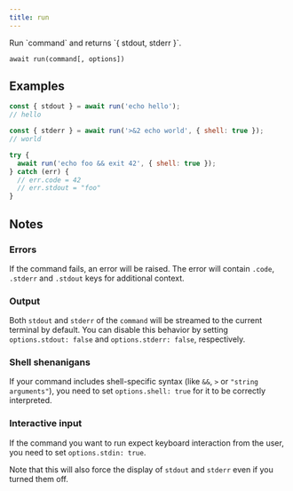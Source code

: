 ```yaml
---
title: run
---
```


<div class="lead">
  Run `command` and returns `{ stdout, stderr }`.
</div>

`await run(command[, options])`


## Examples

```js
const { stdout } = await run('echo hello'); 
// hello

const { stderr } = await run('>&2 echo world', { shell: true }); 
// world

try {
  await run('echo foo && exit 42', { shell: true });
} catch (err) {
  // err.code = 42
  // err.stdout = "foo"
}
```

## Notes

### Errors

If the command fails, an error will be raised. The error will contain `.code`,
`.stderr` and `.stdout` keys for additional context.

### Output

Both `stdout` and `stderr` of the `command` will be streamed to the current
terminal by default. You can disable this behavior by setting `options.stdout:
false` and `options.stderr: false`, respectively.

### Shell shenanigans

If your command includes shell-specific syntax (like `&&`, `>` or `"string
arguments"`), you need to set `options.shell: true` for it to be correctly
interpreted.

### Interactive input

If the command you want to run expect keyboard interaction from the user, you
need to set `options.stdin: true`.

Note that this will also force the display of `stdout` and `stderr` even if you
turned them off.

